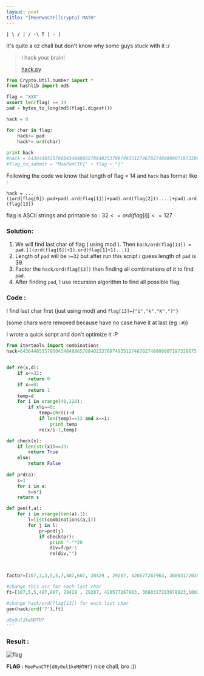 ```yaml
---
layout: post
title: "[MeePwnCTF][Crypto] MATH"
---
```

`| \ / | / -\ T | - |`

It's quite a ez chall but don't know why some guys stuck with it :/

> I hack your brain!
>
> [hack.py](https://gist.github.com/quandqn/687f28c123f9a1594db254f7891fd774)

```python
from Crypto.Util.number import *
from hashlib import md5

flag = "XXX"
assert len(flag) == 14
pad = bytes_to_long(md5(flag).digest())

hack = 0

for char in flag:
	hack+= pad
	hack*= ord(char)
	
print hack
#hack = 64364485357060434848865708402537097493512746702748009007197338675
#flag_to_submit = "MeePwnCTF{" + flag + "}"
```

Following the code we know that length of flag = 14 and `hack` has format like :

`hack = ...((ord(flag[0]).pad+pad).ord(flag[1]))+pad).ord(flag[2]))....)+pad).ord(flag[13])`

flag is ASCII strings and printable so :  $32 <= ord(flag[i]) <= 127$

### Solution: 

1. We will find last char of flag ( using mod ). Then `hack/ord(flag[13]) = pad.[((ord(flag[0])+1).ord(flag[1]+1)...)]`
2. Length of `pad` will be `>=32` but after run this script i guess length of `pad` is 39. 
3. Factor the `hack/ord(flag[13])` then finding all combinations of it to find `pad`.
4. After finding `pad`, I use recursion algorithm to find all possible flag.

### Code : 

I find last char first (just using mod) and `flag[13]={"i","k","K","?"}`

(some chars were removed because have no case have it at last (eg : `#`))

I wrote a quick script and don't optimize it :P

```python
from itertools import combinations
hack=64364485357060434848865708402537097493512746702748009007197338675


def re(x,d):
	if x<=32:
		return 0
	if x==0:
		return 1
	temp=d
	for i in xrange(48,128):
		if x%i==0:
			temp=chr(i)+d
			if len(temp)==13 and x==i:
				print temp
			re(x/i-1,temp)

def check(x):
	if len(str(x))==39:
		return True
	else:
		return False
    
def prd(a):
	s=1
	for i in a:
		s=s*i
	return s

def gen(f,a):
	for i in xrange(len(a)-1):
		l=list(combinations(a,i))
		for j in l:
			pr=prd(j)
			if check(pr):
				print "-"*20
				div=f/pr-1
				re(div,"")

				

factor=[107,3,3,5,5,7,487,607, 28429 , 29287, 420577267963, 3680317203978923,1002528655290265069]

#change this arr for each last char
ft=[107,5,5,487,607, 28429 , 29287, 420577267963, 3680317203978923,1002528655290265069]

#change hack/ord(flag[13]) for each last char
gen(hack/ord('?'),ft)
'''
d0y0ul1keM@TH?
'''
```



### Result : 

![flag](http://i.imgur.com/WbW8uu0.png)

**FLAG :** `MeePwnCTF{d0y0ul1keM@TH?}`
nice chall, bro :))
